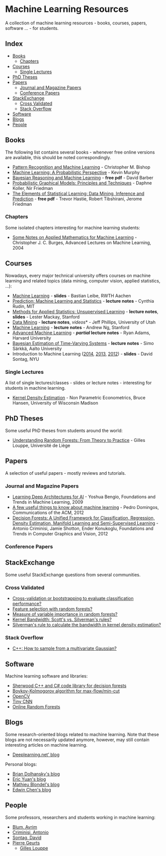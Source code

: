 # Machine Learning Resources

A collection of machine learning resources - books, courses, papers, software ... - for students.

## Index

* [Books](#books) 
    * [Chapters](#chapters)
* [Courses](#courses)  
    * [Single Lectures](#single)
* [PhD Theses](#phd-theses)
* [Papers](#papers)
    * [Journal and Magazine Papers](#journal-and-magazine-papers)
    * [Conference Papers](#conference-papers)
* [StackExchange](#stackexchange)
    * [Cross Validated](#cross-validated)
    * [Stack Overflow](#stack-overflow)
* [Software](#software)
* [Blogs](#blogs)
* [People](#people)

## Books 

The following list contains several books - whenever free online versions are available, this should be noted correspondingly.

* [Pattern Recognition and Machine Learning](http://research.microsoft.com/en-us/um/people/cmbishop/prml/) - Christopher M. Bishop
* [Machine Learning: A Probabilistic Perspective](http://www.cs.ubc.ca/~murphyk/MLbook/) - Kevin Murphy
* [Bayesian Reasoning and Machine Learning](http://www.cs.ucl.ac.uk/staff/d.barber/brml/) - **free pdf** - David Barber
* [Probabilistic Graphical Models: Principles and Techniques](http://pgm.stanford.edu/) - Daphne Koller, Nir Friedman
* [The Elements of Statistical Learning: Data Mining, Inference and Prediction](http://statweb.stanford.edu/~tibs/ElemStatLearn/) - **free pdf** - Trevor Hastie, Robert Tibshirani, Jerome Friedman

### Chapters

Some isolated chapters interesting for machine learning students:

* [Some Notes on Applied Mathematics for Machine Learning](http://research.microsoft.com/en-us/um/people/cburges/tech_reports/tr-2004-56.pdf) - Christopher J. C. Burges, Advanced Lectures on Machine Learning, 2004

## Courses

Nowadays, every major technical university offers courses on machine learning and related topics (data mining, computer vision, applied statistics, ...):

* [Machine Learning](http://www.vision.rwth-aachen.de/teaching/lecture_machine_learning) - **slides** - Bastian Leibe, RWTH Aachen
* [Prediction: Machine Learning and Statistics](http://ocw.mit.edu/courses/sloan-school-of-management/15-097-prediction-machine-learning-and-statistics-spring-2012/index.htm) - **lecture notes** - Cynthia Rudin, MIT
* [Methods for Applied Statistics: Unsupervised Learning](http://web.stanford.edu/~lmackey/stats306b/) - **lecture notes**, **slides** - Lester Mackay, Stanford
* [Data Mining](http://www.cs.utah.edu/~jeffp/teaching/cs5140.html) - **lecture notes**, *videos** - Jeff Phillips, University of Utah
* [Machine Learning](http://cs229.stanford.edu/) - **lecture notes** - Andrew Ng, Stanford
* [Advanced Machine Learning](http://www.seas.harvard.edu/courses/cs281/) - **_partial_ lecture notes** - Ryan Adams, Harvard University
* [Bayesian Estimation of Time-Varying Systems](http://www.lce.hut.fi/~ssarkka/course_k2010/full_course_booklet.pdf) - **lecture notes** - Simo Särkkä, Aalto University
* Introduction to Machine Learning ([2014](http://cs.nyu.edu/~dsontag/courses/ml14/), [2013](http://cs.nyu.edu/~dsontag/courses/ml13/), [2012](http://cs.nyu.edu/~dsontag/courses/ml12/)) - **slides** - David Sontag, NYU

### Single Lectures

A list of single lectures/classes - slides or lecture notes - interesting for students in machine learning.

* [Kernel Density Estimation](http://www.ssc.wisc.edu/~bhansen/718/NonParametrics1.pdf) - Non Parametric Econometrics, Bruce Hansen, University of Wisconsin Madison

## PhD Theses

Some useful PhD theses from students around the world:

* [Understanding Random Forests: From Theory to Practice](http://orbi.ulg.ac.be/bitstream/2268/170309/1/thesis.pdf) - Gilles Louppe, Université de Liège

## Papers

A selection of useful papers  - mostly reviews and tutorials.

### Journal and Magazine Papers

* [Learning Deep Architectures for AI](http://www.nowpublishers.com/article/Details/MAL-006) - Yoshua Bengio, Foundations and Trends in Machine Learning, 2009
* [A few useful things to know about machine learning](http://homes.cs.washington.edu/~pedrod/papers/cacm12.pdf) - Pedro Domingos, Communications of the ACM, 2012
* [Decision Forests: A Unified Framework for Classification, Regression, Density Estimation, Manifold Learning and Semi-Supervised Learning](http://research.microsoft.com/pubs/158806/CriminisiForests_FoundTrends_2011.pdf) - Antonio Criminisi, Jamie Shotton, Ender Konukoglu, Foundations and Trends in Computer Graphics and Vision, 2012

### Conference Papers

## StackExchange

Some useful StackExchange questions from several communities.

### Cross Validated

* [Cross-validation or bootstrapping to evaluate classification performance?](http://stats.stackexchange.com/questions/71184/cross-validation-or-bootstrapping-to-evaluate-classification-performance)
* [Feature selection with random forests?](http://stats.stackexchange.com/questions/68692/feature-selection-with-random-forests)
* [Measure of variable importance in random forests?](http://stats.stackexchange.com/questions/12605/measures-of-variable-importance-in-random-forests)
* [Kernel Bandwidth: Scott's vs. Silverman's rules?](http://stats.stackexchange.com/questions/90656/kernel-bandwidth-scotts-vs-silvermans-rules)
* [Silverman's rule to calculate the bandwidth in kernel density estimation?](http://stats.stackexchange.com/questions/6670/which-is-the-formula-from-silverman-to-calculate-the-bandwidth-in-a-kernel-densi?rq=1)

### Stack Overflow

* [C++: How to sample from a multivariate Gaussian?](http://stackoverflow.com/questions/6142576/sample-from-multivariate-normal-gaussian-distribution-in-c)

## Software

Machine learning software and libraries:

* [Sherwood C++ and C# code library for decision forests](http://research.microsoft.com/en-us/downloads/52d5b9c3-a638-42a1-94a5-d549e2251728/)
* [Boykov-Kolmogorov algorithm for max-flow/min-cut](http://vision.csd.uwo.ca/code/)
* [OpenCV](http://opencv.org/)
* [Tiny CNN](https://github.com/nyanp/tiny-cnn)
* [Online Random Forests](http://www.ymer.org/amir/software/online-random-forests/)

## Blogs

Some research-oriented blogs related to machine learning. Note that these blogs are not necessarily updated anymore, however, may still contain interesting articles on machine learning.

* [Deeplearning.net' blog](http://deeplearning.net/blog/)

Personal blogs:

* [Brian Dolhansky's blog](http://briandolhansky.com/blog/)
* [Eric Yuan's blog](http://eric-yuan.me/)
* [Mathieu Blondel's blog](http://www.mblondel.org/journal/)
* [Edwin Chen's blog](http://blog.echen.me/)

## People

Some professors, researchers and students working in machine learning:

* [Blum, Avrim](http://www.cs.cmu.edu/~avrim/)
* [Criminisi, Antonio](http://research.microsoft.com/en-us/people/antcrim/)
* [Sontag, David](http://cs.nyu.edu/~dsontag/)
* [Pierre Geurts](http://www.montefiore.ulg.ac.be/~geurts/)
    * [Gilles Louppe](http://www.montefiore.ulg.ac.be/~glouppe/)
